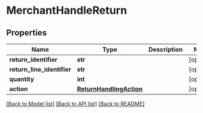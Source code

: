 # MerchantHandleReturn

## Properties
Name | Type | Description | Notes
------------ | ------------- | ------------- | -------------
**return_identifier** | **str** |  | [optional] 
**return_line_identifier** | **str** |  | [optional] 
**quantity** | **int** |  | [optional] 
**action** | [**ReturnHandlingAction**](ReturnHandlingAction.md) |  | [optional] 

[[Back to Model list]](../README.md#documentation-for-models) [[Back to API list]](../README.md#documentation-for-api-endpoints) [[Back to README]](../README.md)


